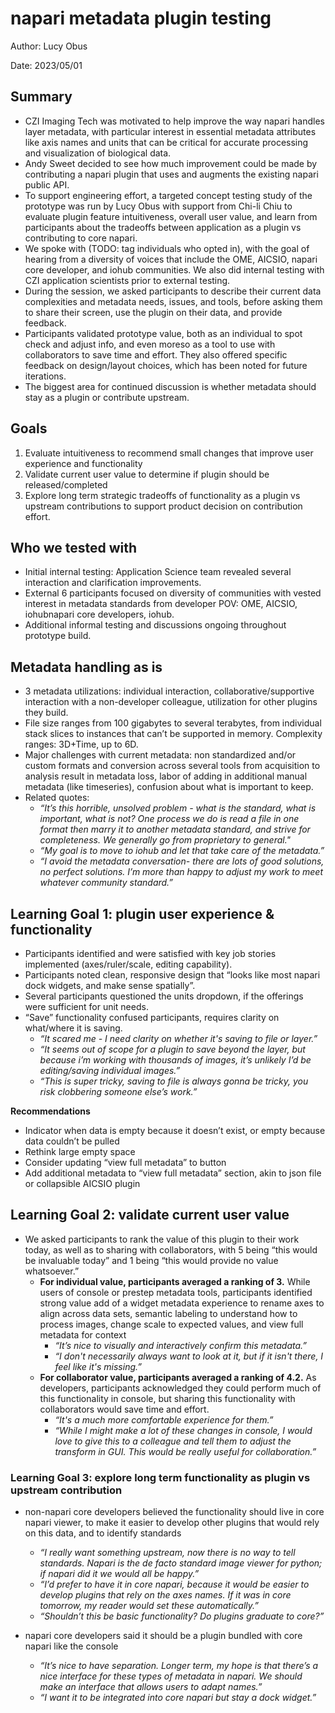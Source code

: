 # napari metadata plugin testing

Author: Lucy Obus

Date: 2023/05/01


## Summary

- CZI Imaging Tech was motivated to help improve the way napari handles layer metadata, with particular interest in essential metadata attributes like axis names and units that can be critical for accurate processing and visualization of biological data.
- Andy Sweet decided to see how much improvement could be made by contributing a napari plugin that uses and augments the existing napari public API.
- To support engineering effort, a targeted concept testing study of the prototype was run by Lucy Obus with support from Chi-li Chiu to evaluate plugin feature intuitiveness, overall user value, and learn from participants about the tradeoffs between application as a plugin vs contributing to core napari.
- We spoke with (TODO: tag individuals who opted in), with the goal of hearing from a diversity of voices that include the OME, AICSIO, napari core developer, and iohub communities. We also did internal testing with CZI application scientists prior to external testing.
- During the session, we asked participants to describe their current data complexities and metadata needs, issues, and tools, before asking them to share their screen, use the plugin on their data, and provide feedback.
- Participants validated prototype value, both as an individual to spot check and adjust info, and even moreso as a tool to use with collaborators to save time and effort. They also offered specific feedback on design/layout choices, which has been noted for future iterations.
- The biggest area for continued discussion is whether metadata should stay as a plugin or contribute upstream.


## Goals

1. Evaluate intuitiveness to recommend small changes that improve user experience and functionality
2. Validate current user value to determine if plugin should be released/completed
3. Explore long term strategic tradeoffs of functionality as a plugin vs upstream contributions to support product decision on contribution effort.


## Who we tested with

- Initial internal testing: Application Science team revealed several interaction and clarification improvements.
- External 6 participants focused on diversity of communities with vested interest in metadata standards from developer POV: OME, AICSIO, iohubnapari core developers, iohub.
- Additional informal testing and discussions ongoing throughout prototype build.


## Metadata handling as is

- 3 metadata utilizations: individual interaction, collaborative/supportive interaction with a non-developer colleague, utilization for other plugins they build.
- File size ranges from 100 gigabytes to several terabytes, from individual stack slices to instances that can’t be supported in memory. Complexity ranges: 3D+Time, up to 6D.
- Major challenges with current metadata: non standardized and/or custom formats and conversion across several tools from acquisition to analysis result in metadata loss, labor of adding in additional manual metadata (like timeseries), confusion about what is important to keep.
- Related quotes:
    * *“It’s this horrible, unsolved problem - what is the standard, what is important, what is not? One process we do is read a file in one format then marry it to another metadata standard, and strive for completeness. We generally go from proprietary to general."*
    * *“My goal is to move to iohub and let that take care of the metadata.”*
    * *“I avoid the metadata conversation- there are lots of good solutions, no perfect solutions. I’m more than happy to adjust my work to meet whatever community standard.”*


## Learning Goal 1: plugin user experience & functionality

- Participants identified and were satisfied with key job stories implemented (axes/ruler/scale, editing capability).
- Participants noted clean, responsive design that “looks like most napari dock widgets, and make sense spatially”.
- Several participants questioned the units dropdown, if the offerings were sufficient for unit needs.
- “Save” functionality confused participants, requires clarity on what/where it is saving.
    - *“It scared me - I need clarity on whether it's saving to file or layer.”*
    - *“It seems out of scope for a plugin to save beyond the layer, but because i’m working with thousands of images, it’s unlikely I’d be editing/saving individual images.”*
    - *“This is super tricky, saving to file is always gonna be tricky, you risk clobbering someone else’s work.”*

**Recommendations**

- Indicator when data is empty because it doesn’t exist, or empty because data couldn’t be pulled
- Rethink large empty space
- Consider updating “view full metadata” to button
- Add additional metadata to “view full metadata” section, akin to json file or collapsible AICSIO plugin


## Learning Goal 2: validate current user value

- We asked participants to rank the value of this plugin to their work today, as well as to sharing with collaborators, with 5 being “this would be invaluable today” and 1 being “this would provide no value whatsoever.”
    - **For individual value, participants averaged a ranking of 3.** While users of console or prestep metadata tools, participants identified strong value add of a widget metadata experience to rename axes to align across data sets, semantic labeling to understand how to process images, change scale to expected values, and view full metadata for context
        - *“It’s nice to visually and interactively confirm this metadata.”*
        - *“I don't necessarily always want to look at it, but if it isn't there, I feel like it's missing.”*
    - **For collaborator value, participants averaged a ranking of 4.2.** As developers, participants acknowledged they could perform much of this functionality in console, but sharing this functionality with collaborators would save time and effort.
        - *“It's a much more comfortable experience for them.”*
        - *“While I might make a lot of these changes in console, I would love to give this to a colleague and tell them to adjust the transform in GUI. This would be really useful for collaboration.”*


### Learning Goal 3: explore long term functionality as plugin vs upstream contribution

- non-napari core developers believed the functionality should live in core napari viewer, to make it easier to develop other plugins that would rely on this data, and to identify standards
    - *“I really want something upstream, now there is no way to tell standards. Napari is the de facto standard image viewer for python; if napari did it we would all be happy.”*
    - *“I’d prefer to have it in core napari, because it would be easier to develop plugins that rely on the axes names. If it was in core tomorrow, my reader would set these automatically.”*
    - *“Shouldn’t this be basic functionality? Do plugins graduate to core?”*

- napari core developers said it should be a plugin bundled with core napari like the console
    - *“It’s nice to have separation. Longer term, my hope is that there’s a nice interface for these types of metadata in napari. We should make an interface that allows users to adapt names.”*
    - *“I want it to be integrated into core napari but stay a dock widget.”*
